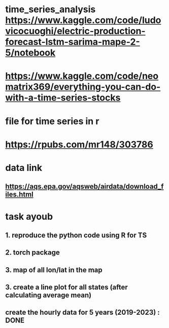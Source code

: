 # time_series_analysis https://www.kaggle.com/code/ludovicocuoghi/electric-production-forecast-lstm-sarima-mape-2-5/notebook
# https://www.kaggle.com/code/neomatrix369/everything-you-can-do-with-a-time-series-stocks

# file for time series in r 
# https://rpubs.com/mr148/303786

# data link 

## https://aqs.epa.gov/aqsweb/airdata/download_files.html

# task ayoub 

## 1. reproduce the python code using R for TS
## 2. torch package
## 3. map of all lon/lat in the map
## 3. create a line plot for all states (after calculating average mean)

## create the hourly data for 5 years (2019-2023) : DONE